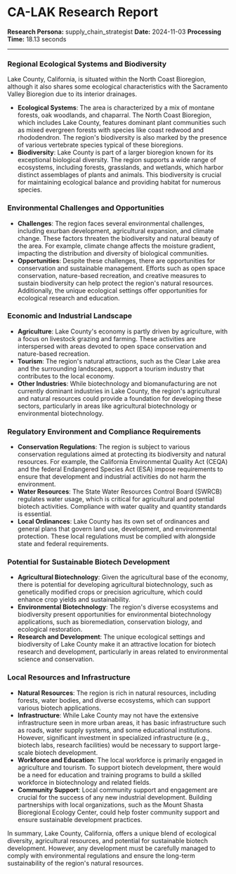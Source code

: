 # CA-LAK Research Report

**Research Persona:** supply_chain_strategist
**Date:** 2024-11-03
**Processing Time:** 18.13 seconds

---

### Regional Ecological Systems and Biodiversity

Lake County, California, is situated within the North Coast Bioregion, although it also shares some ecological characteristics with the Sacramento Valley Bioregion due to its interior drainages.

- **Ecological Systems**: The area is characterized by a mix of montane forests, oak woodlands, and chaparral. The North Coast Bioregion, which includes Lake County, features dominant plant communities such as mixed evergreen forests with species like coast redwood and rhododendron. The region's biodiversity is also marked by the presence of various vertebrate species typical of these bioregions.
- **Biodiversity**: Lake County is part of a larger bioregion known for its exceptional biological diversity. The region supports a wide range of ecosystems, including forests, grasslands, and wetlands, which harbor distinct assemblages of plants and animals. This biodiversity is crucial for maintaining ecological balance and providing habitat for numerous species.

### Environmental Challenges and Opportunities

- **Challenges**: The region faces several environmental challenges, including exurban development, agricultural expansion, and climate change. These factors threaten the biodiversity and natural beauty of the area. For example, climate change affects the moisture gradient, impacting the distribution and diversity of biological communities.
- **Opportunities**: Despite these challenges, there are opportunities for conservation and sustainable management. Efforts such as open space conservation, nature-based recreation, and creative measures to sustain biodiversity can help protect the region's natural resources. Additionally, the unique ecological settings offer opportunities for ecological research and education.

### Economic and Industrial Landscape

- **Agriculture**: Lake County's economy is partly driven by agriculture, with a focus on livestock grazing and farming. These activities are interspersed with areas devoted to open space conservation and nature-based recreation.
- **Tourism**: The region's natural attractions, such as the Clear Lake area and the surrounding landscapes, support a tourism industry that contributes to the local economy.
- **Other Industries**: While biotechnology and biomanufacturing are not currently dominant industries in Lake County, the region's agricultural and natural resources could provide a foundation for developing these sectors, particularly in areas like agricultural biotechnology or environmental biotechnology.

### Regulatory Environment and Compliance Requirements

- **Conservation Regulations**: The region is subject to various conservation regulations aimed at protecting its biodiversity and natural resources. For example, the California Environmental Quality Act (CEQA) and the federal Endangered Species Act (ESA) impose requirements to ensure that development and industrial activities do not harm the environment.
- **Water Resources**: The State Water Resources Control Board (SWRCB) regulates water usage, which is critical for agricultural and potential biotech activities. Compliance with water quality and quantity standards is essential.
- **Local Ordinances**: Lake County has its own set of ordinances and general plans that govern land use, development, and environmental protection. These local regulations must be complied with alongside state and federal requirements.

### Potential for Sustainable Biotech Development

- **Agricultural Biotechnology**: Given the agricultural base of the economy, there is potential for developing agricultural biotechnology, such as genetically modified crops or precision agriculture, which could enhance crop yields and sustainability.
- **Environmental Biotechnology**: The region's diverse ecosystems and biodiversity present opportunities for environmental biotechnology applications, such as bioremediation, conservation biology, and ecological restoration.
- **Research and Development**: The unique ecological settings and biodiversity of Lake County make it an attractive location for biotech research and development, particularly in areas related to environmental science and conservation.

### Local Resources and Infrastructure

- **Natural Resources**: The region is rich in natural resources, including forests, water bodies, and diverse ecosystems, which can support various biotech applications.
- **Infrastructure**: While Lake County may not have the extensive infrastructure seen in more urban areas, it has basic infrastructure such as roads, water supply systems, and some educational institutions. However, significant investment in specialized infrastructure (e.g., biotech labs, research facilities) would be necessary to support large-scale biotech development.
- **Workforce and Education**: The local workforce is primarily engaged in agriculture and tourism. To support biotech development, there would be a need for education and training programs to build a skilled workforce in biotechnology and related fields.
- **Community Support**: Local community support and engagement are crucial for the success of any new industrial development. Building partnerships with local organizations, such as the Mount Shasta Bioregional Ecology Center, could help foster community support and ensure sustainable development practices.

In summary, Lake County, California, offers a unique blend of ecological diversity, agricultural resources, and potential for sustainable biotech development. However, any development must be carefully managed to comply with environmental regulations and ensure the long-term sustainability of the region's natural resources.